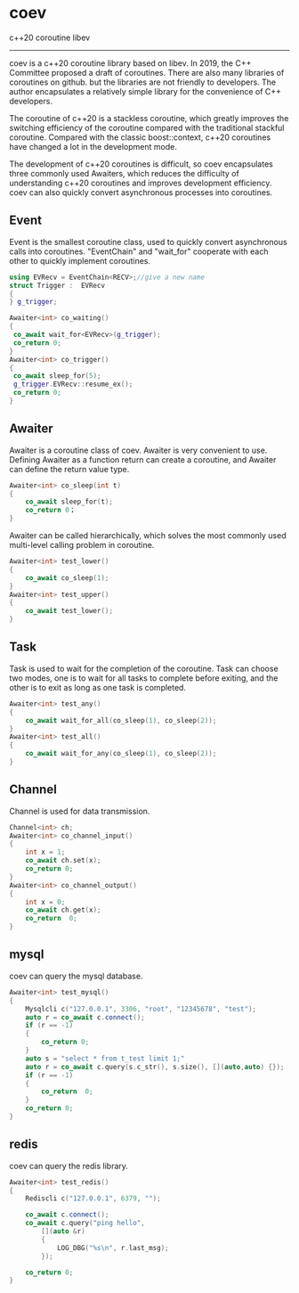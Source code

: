 # coev
c++20 coroutine libev

---

coev is a c++20 coroutine library based on libev. In 2019, the C++ Committee proposed a draft of coroutines. There are also many libraries of coroutines on github. but the libraries are not friendly to developers. The author encapsulates a relatively simple library for the convenience of C++ developers.

The coroutine of c++20 is a stackless coroutine, which greatly improves the switching efficiency of the coroutine compared with the traditional stackful coroutine. Compared with the classic boost::context, c++20 coroutines have changed a lot in the development mode.

The development of c++20 coroutines is difficult, so coev encapsulates three commonly used Awaiters, which reduces the difficulty of understanding c++20 coroutines and improves development efficiency. coev can also quickly convert asynchronous processes into coroutines.


## Event

Event is the smallest coroutine class, used to quickly convert asynchronous calls into coroutines. "EventChain" and "wait_for<EventChain>" cooperate with each other to quickly implement coroutines.

```cpp
using EVRecv = EventChain<RECV>;//give a new name
struct Trigger :  EVRecv
{
} g_trigger;

Awaiter<int> co_waiting()
{ 
 co_await wait_for<EVRecv>(g_trigger);
 co_return 0;
}
Awaiter<int> co_trigger()
{
 co_await sleep_for(5);
 g_trigger.EVRecv::resume_ex();
 co_return 0;
}
```

## Awaiter

Awaiter is a coroutine class of coev. Awaiter is very convenient to use. Defining Awaiter as a function return can create a coroutine, and Awaiter can define the return value type.

```cpp
Awaiter<int> co_sleep(int t)  
{  
	co_await sleep_for(t); 
	co_return 0；  
}  
```

Awaiter can be called hierarchically, which solves the most commonly used multi-level calling problem in coroutine.


```cpp
Awaiter<int> test_lower()
{
	co_await co_sleep(1);
}
Awaiter<int> test_upper()
{
	co_await test_lower();
}
```


## Task


Task is used to wait for the completion of the coroutine. Task can choose two modes, one is to wait for all tasks to complete before exiting, and the other is to exit as long as one task is completed.

```cpp
Awaiter<int> test_any()
{
	co_await wait_for_all(co_sleep(1), co_sleep(2));
}
Awaiter<int> test_all()
{
	co_await wait_for_any(co_sleep(1), co_sleep(2));
}
```

## Channel

Channel is used for data transmission.

```cpp
Channel<int> ch;  
Awaiter<int> co_channel_input()  
{  
	int x = 1;  
	co_await ch.set(x); 
	co_return 0;  
}  
Awaiter<int> co_channel_output()  
{  
	int x = 0;  
	co_await ch.get(x); 	
	co_return  0;  
}  
```

## mysql

coev can query the mysql database.
```cpp
Awaiter<int> test_mysql()
{
	Mysqlcli c("127.0.0.1", 3306, "root", "12345678", "test");
	auto r = co_await c.connect();
	if (r == -1)
	{
		co_return 0;
	}
	auto s = "select * from t_test limit 1;"
	auto r = co_await c.query(s.c_str(), s.size(), [](auto,auto) {});
	if (r == -1)
	{
		co_return  0;
	}
	co_return 0;
}
```

## redis

coev can query the redis library.
```cpp
Awaiter<int> test_redis()
{
	Rediscli c("127.0.0.1", 6379, "");

	co_await c.connect();
	co_await c.query("ping hello",
		[](auto &r)
		{
			LOG_DBG("%s\n", r.last_msg);
		});

	co_return 0;
}
```
